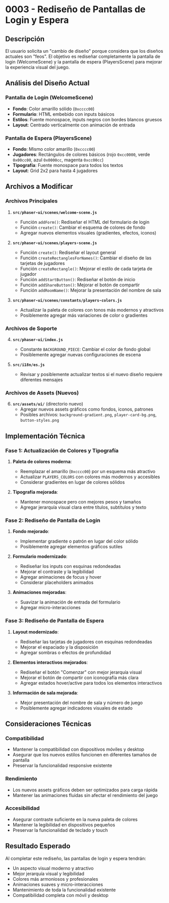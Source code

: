 # 0003 - Rediseño de Pantallas de Login y Espera

## Descripción

El usuario solicita un "cambio de diseño" porque considera que los diseños actuales son "feos". El objetivo es rediseñar completamente la pantalla de login (WelcomeScene) y la pantalla de espera (PlayersScene) para mejorar la experiencia visual del juego.

## Análisis del Diseño Actual

### Pantalla de Login (WelcomeScene)
- **Fondo**: Color amarillo sólido (`0xcccc00`)
- **Formulario**: HTML embebido con inputs básicos
- **Estilos**: Fuente monospace, inputs negros con bordes blancos gruesos
- **Layout**: Centrado verticalmente con animación de entrada

### Pantalla de Espera (PlayersScene)
- **Fondo**: Mismo color amarillo (`0xcccc00`)
- **Jugadores**: Rectángulos de colores básicos (rojo `0xcc0000`, verde `0x00cc00`, azul `0x0000cc`, magenta `0xcc00cc`)
- **Tipografía**: Fuente monospace para todos los textos
- **Layout**: Grid 2x2 para hasta 4 jugadores

## Archivos a Modificar

### Archivos Principales
1. **`src/phaser-ui/scenes/welcome-scene.js`**
   - Función `addForm()`: Rediseñar el HTML del formulario de login
   - Función `create()`: Cambiar el esquema de colores de fondo
   - Agregar nuevos elementos visuales (gradientes, efectos, iconos)

2. **`src/phaser-ui/scenes/players-scene.js`**
   - Función `create()`: Rediseñar el layout general
   - Función `createRectanglesForNames()`: Cambiar el diseño de las tarjetas de jugadores
   - Función `createRectangle()`: Mejorar el estilo de cada tarjeta de jugador
   - Función `addStartButton()`: Rediseñar el botón de inicio
   - Función `addShareButton()`: Mejorar el botón de compartir
   - Función `addRoomName()`: Mejorar la presentación del nombre de sala

3. **`src/phaser-ui/scenes/constants/players-colors.js`**
   - Actualizar la paleta de colores con tonos más modernos y atractivos
   - Posiblemente agregar más variaciones de color o gradientes

### Archivos de Soporte
4. **`src/phaser-ui/index.js`**
   - Constante `BACKGROUND_PIECE`: Cambiar el color de fondo global
   - Posiblemente agregar nuevas configuraciones de escena

5. **`src/i18n/es.js`**
   - Revisar y posiblemente actualizar textos si el nuevo diseño requiere diferentes mensajes

### Archivos de Assets (Nuevos)
6. **`src/assets/ui/`** (directorio nuevo)
   - Agregar nuevos assets gráficos como fondos, iconos, patrones
   - Posibles archivos: `background-gradient.png`, `player-card-bg.png`, `button-styles.png`

## Implementación Técnica

### Fase 1: Actualización de Colores y Tipografía
1. **Paleta de colores moderna**:
   - Reemplazar el amarillo (`0xcccc00`) por un esquema más atractivo
   - Actualizar `PLAYERS_COLORS` con colores más modernos y accesibles
   - Considerar gradientes en lugar de colores sólidos

2. **Tipografía mejorada**:
   - Mantener monospace pero con mejores pesos y tamaños
   - Agregar jerarquía visual clara entre títulos, subtítulos y texto

### Fase 2: Rediseño de Pantalla de Login
1. **Fondo mejorado**:
   - Implementar gradiente o patrón en lugar del color sólido
   - Posiblemente agregar elementos gráficos sutiles

2. **Formulario modernizado**:
   - Rediseñar los inputs con esquinas redondeadas
   - Mejorar el contraste y la legibilidad
   - Agregar animaciones de focus y hover
   - Considerar placeholders animados

3. **Animaciones mejoradas**:
   - Suavizar la animación de entrada del formulario
   - Agregar micro-interacciones

### Fase 3: Rediseño de Pantalla de Espera
1. **Layout modernizado**:
   - Rediseñar las tarjetas de jugadores con esquinas redondeadas
   - Mejorar el espaciado y la disposición
   - Agregar sombras o efectos de profundidad

2. **Elementos interactivos mejorados**:
   - Rediseñar el botón "Comenzar" con mejor jerarquía visual
   - Mejorar el botón de compartir con iconografía más clara
   - Agregar estados hover/active para todos los elementos interactivos

3. **Información de sala mejorada**:
   - Mejor presentación del nombre de sala y número de juego
   - Posiblemente agregar indicadores visuales de estado

## Consideraciones Técnicas

### Compatibilidad
- Mantener la compatibilidad con dispositivos móviles y desktop
- Asegurar que los nuevos estilos funcionen en diferentes tamaños de pantalla
- Preservar la funcionalidad responsive existente

### Rendimiento
- Los nuevos assets gráficos deben ser optimizados para carga rápida
- Mantener las animaciones fluidas sin afectar el rendimiento del juego

### Accesibilidad
- Asegurar contraste suficiente en la nueva paleta de colores
- Mantener la legibilidad en dispositivos pequeños
- Preservar la funcionalidad de teclado y touch

## Resultado Esperado

Al completar este rediseño, las pantallas de login y espera tendrán:
- Un aspecto visual moderno y atractivo
- Mejor jerarquía visual y legibilidad
- Colores más armoniosos y profesionales
- Animaciones suaves y micro-interacciones
- Mantenimiento de toda la funcionalidad existente
- Compatibilidad completa con móvil y desktop
